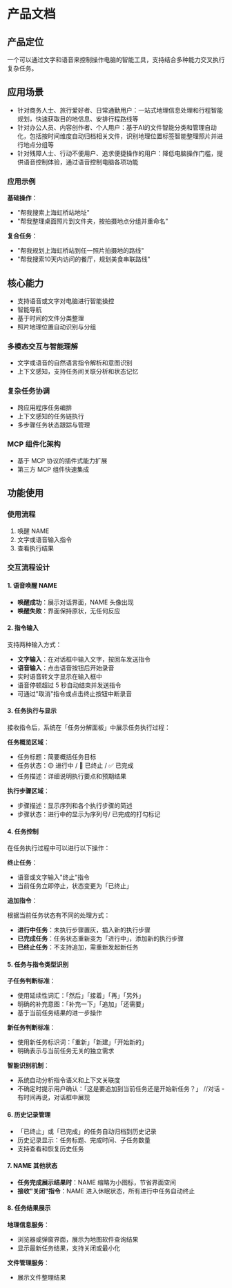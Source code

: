# 产品文档

## 产品定位

一个可以通过文字和语音来控制操作电脑的智能工具，支持结合多种能力交叉执行复杂任务。

## 应用场景

- 针对商务人士、旅行爱好者、日常通勤用户：一站式地理信息处理和行程智能规划，快速获取目的地信息、安排行程路线等
- 针对办公人员、内容创作者、个人用户：基于AI的文件智能分类和管理自动化，包括按时间维度自动归档相关文件，识别地理位置标签智能整理照片并进行地点分组等
- 针对残障人士、行动不便用户、追求便捷操作的用户：降低电脑操作门槛，提供语音控制体验，通过语音控制电脑各项功能

### 应用示例

**基础操作**：

- "帮我搜索上海虹桥站地址"
- "帮我整理桌面照片到文件夹，按拍摄地点分组并重命名"

**复合任务**：

- "帮我规划上海虹桥站到任一照片拍摄地的路线"
- "帮我搜索10天内访问的餐厅，规划美食串联路线"

## 核心能力

- 支持语音或文字对电脑进行智能操控
- 智能导航
- 基于时间的文件分类整理
- 照片地理位置自动识别与分组

### 多模态交互与智能理解

- 文字或语音的自然语言指令解析和意图识别
- 上下文感知，支持任务间关联分析和状态记忆

### 复杂任务协调

- 跨应用程序任务编排
- 上下文感知的任务链执行
- 多步骤任务状态跟踪与管理

### MCP 组件化架构 

- 基于 MCP 协议的插件式能力扩展
- 第三方 MCP 组件快速集成

## 功能使用

### 使用流程

1. 唤醒 NAME
2. 文字或语音输入指令
3. 查看执行结果

### 交互流程设计

#### 1. 语音唤醒 NAME

- **唤醒成功**：展示对话界面，NAME 头像出现
- **唤醒失败**：界面保持原状，无任何反应

#### 2. 指令输入

支持两种输入方式：

- **文字输入**：在对话框中输入文字，按回车发送指令
- **语音输入**：点击语音按钮后开始录音
- 实时语音转文字显示在输入框中
- 语音停顿超过 5 秒自动结束并发送指令
- 可通过"取消"指令或点击终止按钮中断录音

#### 3. 任务执行与显示

接收指令后，系统在「任务分解面板」中展示任务执行过程：

**任务概览区域**：

- 任务标题：简要概括任务目标
- 任务状态：🟡 进行中 / 🔴 已终止 / ✅ 已完成
- 任务描述：详细说明执行要点和预期结果

**执行步骤区域**：

- 步骤描述：显示序列和各个执行步骤的简述
- 步骤状态：进行中的显示为序列号/ 已完成的打勾标记

#### 4. 任务控制

在任务执行过程中可以进行以下操作：

**终止任务**：

- 语音或文字输入"终止"指令
- 当前任务立即停止，状态变更为「已终止」

**追加指令**：

根据当前任务状态有不同的处理方式：

- **进行中任务**：未执行步骤置灰，插入新的执行步骤
- **已完成任务**：任务状态重新变为「进行中」，添加新的执行步骤
- **已终止任务**：不支持追加，需重新发起新任务

#### 5. 任务与指令类型识别

**子任务判断标准**：

- 使用延续性词汇：「然后」「接着」「再」「另外」
- 明确的补充意图：「补充一下」「追加」「还需要」
- 基于当前任务结果的进一步操作

**新任务判断标准**：

- 使用新任务标识词：「重新」「新建」「开始新的」
- 明确表示与当前任务无关的独立需求

**智能识别机制**：

- 系统自动分析指令语义和上下文关联度
- 不确定时提示用户确认：「这是要追加到当前任务还是开始新任务？」 //对话 - 有时间再说，对话框中展现

#### 6. 历史记录管理

- 「已终止」或「已完成」的任务自动归档到历史记录
- 历史记录显示：任务标题、完成时间、子任务数量
- 支持查看和恢复历史任务

#### 7. NAME 其他状态

- **任务完成展示结果时**：NAME 缩略为小图标，节省界面空间
- **接收"关闭"指令**：NAME 进入休眠状态，所有进行中任务自动终止

#### 8. 任务结果展示

**地理信息服务**：

- 浏览器或弹窗界面，展示为地图软件查询结果
- 显示最新任务结果，支持关闭或最小化

**文件管理服务**：

- 展示文件整理结果